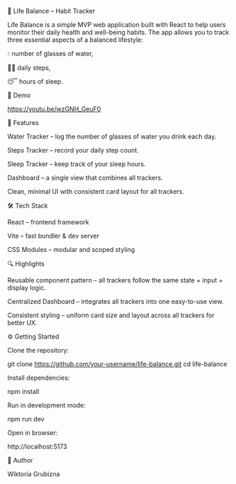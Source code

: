 📌 Life Balance – Habit Tracker

Life Balance is a simple MVP web application built with React to help users monitor their daily health and well-being habits.
The app allows you to track three essential aspects of a balanced lifestyle:

💧 number of glasses of water,

🚶‍♂️ daily steps,

😴 hours of sleep.

🎥 Demo

https://youtu.be/wzGNH_GeuF0

🚀 Features

Water Tracker – log the number of glasses of water you drink each day.

Steps Tracker – record your daily step count.

Sleep Tracker – keep track of your sleep hours.

Dashboard – a single view that combines all trackers.

Clean, minimal UI with consistent card layout for all trackers.

🛠️ Tech Stack

React
 – frontend framework

Vite
 – fast bundler & dev server

CSS Modules – modular and scoped styling


🔍 Highlights

Reusable component pattern – all trackers follow the same state + input + display logic.

Centralized Dashboard – integrates all trackers into one easy-to-use view.

Consistent styling – uniform card size and layout across all trackers for better UX.

⚙️ Getting Started

Clone the repository:

git clone https://github.com/your-username/life-balance.git
cd life-balance

Install dependencies:

npm install

Run in development mode:

npm run dev

Open in browser:

http://localhost:5173

📌 Author

Wiktoria Grubizna
